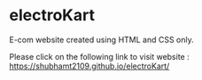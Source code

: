 # electroKart
E-com website created using HTML and CSS only.

Please click on the following link to visit website : https://shubhamt2109.github.io/electroKart/

